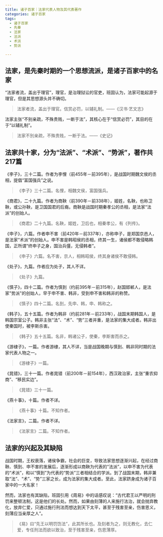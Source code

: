 ```yaml
---
title: 诸子百家｜法家代表人物及其代表著作
categories: 诸子百家
tags: 
  - 诸子百家
  - 先秦
  - 法家
  - 法派
  - 术派
  - 势派

---
```



## 法家，是先秦时期的一个思想流派，是诸子百家中的名家

“法家者流，盖出于理官”，理官，是治理狱讼的官吏，班固认为，法家可能起源于理官，但是其思想源头并不确切。

> 法家者流，盖出于理官。信赏必罚，以辅礼制。——《汉书·艺文志》

法家主张“不别亲疏，不殊贵贱，一断于法”，其核心在于“信赏必罚”，其目的在于“以辅礼制”。

> 法家不別亲疏，不殊贵贱，一断于法。——《史记》

## 法家共十家，分为“法派”、“术派”、“势派”，著作共217篇

《李子》，三十二篇。作者为李悝（前455年－前395年），是战国时期魏文侯的丞相，提倡“富国强兵”之说。

> 《李子》三十二篇。名悝，相魏文侯，富国强兵。

《商君》，二十九篇。作者为商鞅（前390年－前338年），姬姓，名鞅，也称卫鞅，或公孙鞅，是卫国国君的后裔。商鞅是战国时期秦孝公的丞相，是法家“法派”的创始人。

> 《商君》二十九篇。名鞅，姬姓，卫后也，相秦孝公，有《列传》。

《申子》，六篇。作者申不害（前420年－前337年），亦称申子，是郑国京邑人，是法家“术派”的创始人。申不害是韩昭侯的丞相，终其一生，诸侯都不敢侵略韩国，正所谓“终申子之身，国治兵彊，无侵韩者”。

> 《申子》六篇。名不害，京人，相韩昭侯，终其身诸侯不敢侵韩。

《处子》，九篇。作者应为处子，其人不详。

> 《处子》九篇。

《慎子》，四十二篇。作者为慎到（约前395年－前315年），赵国邯郸人，是法家"势派"的创始人，早于申不害、韩非，受到申不害和韩非的称赞。

> 《慎子》四十二篇。名到，先申、韩，申、韩称之。

《韩子》，五十五篇。作者为韩非（约前281年－前233年），战国末期韩国人，是韩国宗室公子。韩非主张“法”、“术”、“势”三者并重，是法家的集大成者。韩非出使秦国时，被李斯杀害。

> 《韩子》五十五篇。名非，韩诸公子，使秦，李斯害而杀之。

《游棣子》，一篇。作者游棣，其人不详，当是战国晚期与慎到、韩非同时期的法家代表人物之一。

> 《游棣子》一篇。

《晁错》，三十一篇。作者晁错（前200年－前154年），西汉政治家，主张“重农抑商”、“移民实边”。

> 《晁错》三十一篇。

《燕十事》，十篇。作者不详。

> 《燕十事》十篇。不知作者。

《法家言》，二篇。作者不详。

> 《法家言》二篇。不知作者。

## 法家的兴起及其缺陷

战国时期，王权衰落，诸侯争霸，社会的巨变，导致法家思想逐渐兴起，在经过商鞅、慎到、申不害的发展后，逐渐形成以商鞅为代表的“法派”，以申不害为代表的“术派”，和以“慎到”为代表的“势派”三者相结合的学派。到了战国末期，韩非兼取“法”、“术”、“势”三家之长，成为法家的集大成者。至此，法家跻身成为诸子百家中的一大名家！

然而，法家也有其缺陷，班固引用《周易》中的话感叹说：“古代君王以严明的刑罚来整顿法制，这是他们的长处。然而，如果由刻薄的人来施行法治，就会抛弃教化，放弃仁爱，只通过施行刑法而想达到天下太平，甚至于残害至亲，伤害恩义，刻薄应当亲厚之人”。

> 《易》曰“先王以明罚饬法”，此其所长也。及刻者为之，则无教化，去仁爱，专任刑法而欲以致治，至于残害至亲，伤恩薄厚。